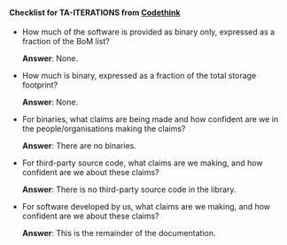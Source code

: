 #### Checklist for TA-ITERATIONS from [Codethink](https://codethinklabs.gitlab.io/trustable/trustable/print_page.html)

* How much of the software is provided as binary only, expressed as a fraction of the BoM list? 

    **Answer**:  None.

* How much is binary, expressed as a fraction of the total storage footprint?

    **Answer**:  None.

* For binaries, what claims are being made and how confident are we in the people/organisations making the claims?

    **Answer**:  There are no binaries.

* For third-party source code, what claims are we making, and how confident are we about these claims?

    **Answer**:  There is no third-party source code in the library.

* For software developed by us, what claims are we making, and how confident are we about these claims?

    **Answer**:  This is the remainder of the documentation.